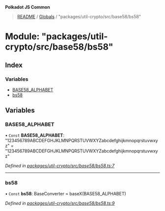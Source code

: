 **Polkadot JS Common**

> [README](../README.md) / [Globals](../globals.md) / "packages/util-crypto/src/base58/bs58"

# Module: "packages/util-crypto/src/base58/bs58"

## Index

### Variables

* [BASE58\_ALPHABET](_packages_util_crypto_src_base58_bs58_.md#base58_alphabet)
* [bs58](_packages_util_crypto_src_base58_bs58_.md#bs58)

## Variables

### BASE58\_ALPHABET

• `Const` **BASE58\_ALPHABET**: \"123456789ABCDEFGHJKLMNPQRSTUVWXYZabcdefghijkmnopqrstuvwxyz\" = "123456789ABCDEFGHJKLMNPQRSTUVWXYZabcdefghijkmnopqrstuvwxyz"

*Defined in [packages/util-crypto/src/base58/bs58.ts:7](https://github.com/polkadot-js/common/blob/30198d1a/packages/util-crypto/src/base58/bs58.ts#L7)*

___

### bs58

• `Const` **bs58**: BaseConverter = baseX(BASE58\_ALPHABET)

*Defined in [packages/util-crypto/src/base58/bs58.ts:9](https://github.com/polkadot-js/common/blob/30198d1a/packages/util-crypto/src/base58/bs58.ts#L9)*
